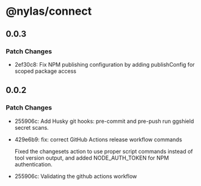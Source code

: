 # @nylas/connect

## 0.0.3

### Patch Changes

- 2ef30c8: Fix NPM publishing configuration by adding publishConfig for scoped package access

## 0.0.2

### Patch Changes

- 255906c: Add Husky git hooks: pre-commit and pre-push run ggshield secret scans.
- 429e6b9: fix: correct GitHub Actions release workflow commands

  Fixed the changesets action to use proper script commands instead of tool version output, and added NODE_AUTH_TOKEN for NPM authentication.

- 255906c: Validating the github actions workflow
